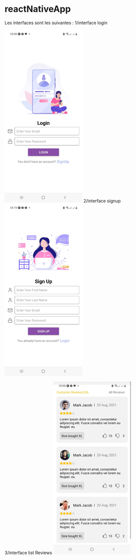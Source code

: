 # reactNativeApp

Les interfaces sont les suivantes :
1/interface login

<img src="assets/interfaces/login.jpg" alt="Photo login" width="50%" height="50%">
2/interface signup

<img src="assets/interfaces/signUp.jpg" alt="Photo signUp" width="50%" height="50%">

3/interface list Reviews
<img src="assets/interfaces/listReviews.jpg" alt="Photo list Reviews" width="50%" height="50%">
